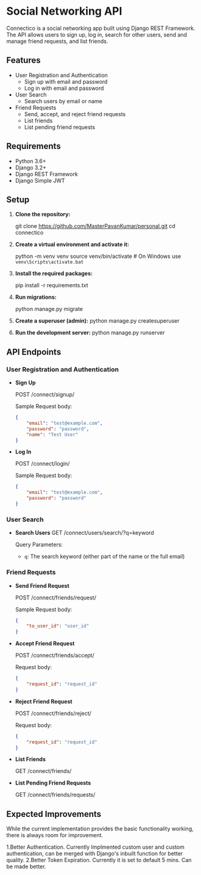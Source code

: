 # Social Networking API

Connectico is a social networking app built using Django REST Framework. The API allows users to sign up, log in, search for other users, send and manage friend requests, and list friends.

## Features

- User Registration and Authentication
  - Sign up with email and password
  - Log in with email and password
- User Search
  - Search users by email or name
- Friend Requests
  - Send, accept, and reject friend requests
  - List friends
  - List pending friend requests

## Requirements

- Python 3.6+
- Django 3.2+
- Django REST Framework
- Django Simple JWT

## Setup

1. **Clone the repository:**

    git clone https://github.com/MasterPavanKumar/personal.git
    cd connectico
 
2. **Create a virtual environment and activate it:**

    python -m venv venv
    source venv/bin/activate  # On Windows use `venv\Scripts\activate.bat`

3. **Install the required packages:**

    pip install -r requirements.txt

4. **Run migrations:**

    python manage.py migrate

6. **Create a superuser (admin):**
    python manage.py createsuperuser

7. **Run the development server:**
    python manage.py runserver

## API Endpoints

### User Registration and Authentication

- **Sign Up**

    POST /connect/signup/

   Sample Request body:

    ```json
    {
        "email": "test@example.com",
        "password": "password",
        "name": "Test User"
    }
    ```

- **Log In**

    POST /connect/login/

    Sample Request body:

    ```json
    {
        "email": "test@example.com",
        "password": "password"
    }

### User Search

- **Search Users**
    GET /connect/users/search/?q=keyword
   

    Query Parameters:

    - `q`: The search keyword (either part of the name or the full email)

### Friend Requests

- **Send Friend Request**

    POST /connect/friends/request/

    Sample Request body:

    ```json
    {
        "to_user_id": "user_id"
    }
    ```

- **Accept Friend Request**

    POST /connect/friends/accept/

    Request body:

    ```json
    {
        "request_id": "request_id"
    }
    ```

- **Reject Friend Request**

    POST /connect/friends/reject/

    Request body:

    ```json
    {
        "request_id": "request_id"
    }
    ```

- **List Friends**

    GET /connect/friends/

- **List Pending Friend Requests**

    GET /connect/friends/requests/

## Expected Improvements
While the current implementation provides the basic functionality working, there is always room for improvement.

1.Better Authentication. Currently Implmented custom user and custom authentication, can be merged with Django's inbuilt function for better quality.
2.Better Token Expiration. Currently it is set to default 5 mins. Can be made better.
